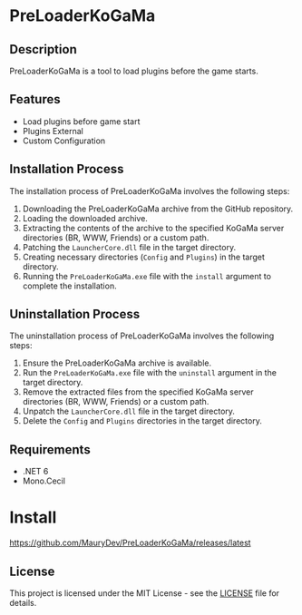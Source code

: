 # PreLoaderKoGaMa

## Description
PreLoaderKoGaMa is a tool to load plugins before the game starts.

## Features
- Load plugins before game start
- Plugins External
- Custom Configuration

## Installation Process
The installation process of PreLoaderKoGaMa involves the following steps:
1. Downloading the PreLoaderKoGaMa archive from the GitHub repository.
2. Loading the downloaded archive.
3. Extracting the contents of the archive to the specified KoGaMa server directories (BR, WWW, Friends) or a custom path.
4. Patching the `LauncherCore.dll` file in the target directory.
5. Creating necessary directories (`Config` and `Plugins`) in the target directory.
6. Running the `PreLoaderKoGaMa.exe` file with the `install` argument to complete the installation.

## Uninstallation Process
The uninstallation process of PreLoaderKoGaMa involves the following steps:
1. Ensure the PreLoaderKoGaMa archive is available.
2. Run the `PreLoaderKoGaMa.exe` file with the `uninstall` argument in the target directory.
3. Remove the extracted files from the specified KoGaMa server directories (BR, WWW, Friends) or a custom path.
4. Unpatch the `LauncherCore.dll` file in the target directory.
5. Delete the `Config` and `Plugins` directories in the target directory.

## Requirements
- .NET 6
- Mono.Cecil

# Install
https://github.com/MauryDev/PreLoaderKoGaMa/releases/latest

## License
This project is licensed under the MIT License - see the [LICENSE](LICENSE) file for details.
